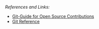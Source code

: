 *References and Links:*

- [Git-Guide for Open Source Contributions](https://github.com/chhavip/Git-Guide)
- [Git Reference](http://gitref.org/index.html)
